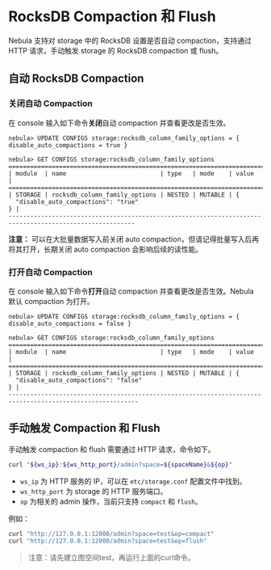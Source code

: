 # RocksDB Compaction 和 Flush

Nebula 支持对 storage 中的 RocksDB 设置是否自动 compaction，支持通过 HTTP 请求，手动触发 storage 的 RocksDB compaction 或 flush。

## 自动 RocksDB Compaction

### 关闭自动 Compaction

在 console 输入如下命令**关闭**自动 compaction 并查看更改是否生效。

```ngql
nebula> UPDATE CONFIGS storage:rocksdb_column_family_options = { disable_auto_compactions = true }

nebula> GET CONFIGS storage:rocksdb_column_family_options
=========================================================================================================
| module  | name                          | type   | mode    | value                                    |
=========================================================================================================
| STORAGE | rocksdb_column_family_options | NESTED | MUTABLE | {
  "disable_auto_compactions": "true"
} |
---------------------------------------------------------------------------------------------------------
```

**注意：** 可以在大批量数据写入前关闭 auto compaction，但请记得批量写入后再将其打开，长期关闭 auto compaction 会影响后续的读性能。

### 打开自动 Compaction

在 console 输入如下命令**打开**自动 compaction 并查看更改是否生效。Nebula 默认 compaction 为打开。

```ngql
nebula> UPDATE CONFIGS storage:rocksdb_column_family_options = { disable_auto_compactions = false }

nebula> GET CONFIGS storage:rocksdb_column_family_options
==========================================================================================================
| module  | name                          | type   | mode    | value                                     |
==========================================================================================================
| STORAGE | rocksdb_column_family_options | NESTED | MUTABLE | {
  "disable_auto_compactions": "false"
} |
----------------------------------------------------------------------------------------------------------
```

## 手动触发 Compaction 和 Flush

手动触发 compaction 和 flush 需要通过 HTTP 请求，命令如下。

```bash
curl "${ws_ip}:${ws_http_port}/admin?space=${spaceName}&${op}"
```

- `ws_ip` 为 HTTP 服务的 IP，可以在 `etc/storage.conf` 配置文件中找到。
- `ws_http_port` 为 storage 的 HTTP 服务端口。
- `op` 为相关的 admin 操作，当前只支持 `compact` 和 `flush`。

例如：

```bash
curl "http://127.0.0.1:12000/admin?space=test&op=compact"
curl "http://127.0.0.1:12000/admin?space=test&op=flush"
```

> 注意：请先建立图空间test，再运行上面的curl命令。

